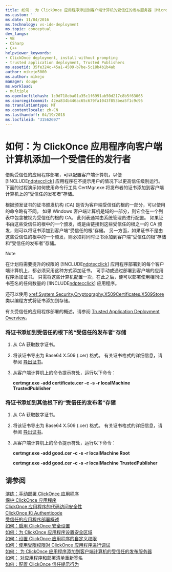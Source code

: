 ```yaml
---
title: 如何： 为 ClickOnce 应用程序添加到客户端计算机的受信任的发布服务器 |Microsoft 文档
ms.custom: ''
ms.date: 11/04/2016
ms.technology: vs-ide-deployment
ms.topic: conceptual
dev_langs:
- VB
- CSharp
- C++
helpviewer_keywords:
- ClickOnce deployment, install without prompting
- trusted application deployment, Trusted Publishers
ms.assetid: 35fe324c-45a1-4509-b7be-5c18b4b1b4ab
author: mikejo5000
ms.author: mikejo
manager: douge
ms.workload:
- multiple
ms.openlocfilehash: 1c9d718eba01a35c1f6991ab50d217c8b5f63065
ms.sourcegitcommit: 42ea834b446ac65c679fa1043f853bea5f1c9c95
ms.translationtype: MT
ms.contentlocale: zh-CN
ms.lasthandoff: 04/19/2018
ms.locfileid: "31562697"
---
```

# <a name="how-to-add-a-trusted-publisher-to-a-client-computer-for-clickonce-applications"></a>如何：为 ClickOnce 应用程序向客户端计算机添加一个受信任的发行者
借助受信任的应用程序部署，可以配置客户端计算机，以便 [!INCLUDE[ndptecclick](../deployment/includes/ndptecclick_md.md)] 应用程序在不提示用户的情况下以更高信任级别运行。 下面的过程演示如何使用命令行工具 CertMgr.exe 将发布者的证书添加到客户端计算机上的“受信任的发布者”存储。  
  
 根据颁发证书的证书颁发机构 (CA) 是否为客户端受信任的根的一部分，可以使用的命令略有不同。 如果 Windows 客户端计算机是域的一部分，则它会在一个列表中包含被视为受信任的根的 CA。 此列表通常由系统管理员进行配置。 如果证书由这些受信任的根中的一个颁发，或是由链接到这些受信任的根之一的 CA 颁发，则可以将证书添加到客户端“受信任的根”存储。 另一方面，如果证书不是由这些受信任的根中的一个颁发，则必须将同时证书添加到客户端“受信任的根”存储和“受信任的发布者”存储。  
  
> [!NOTE]
>  在计划将需要提升的权限的 [!INCLUDE[ndptecclick](../deployment/includes/ndptecclick_md.md)] 应用程序部署到的每个客户端计算机上，都必须采用这种方式添加证书。 可手动或通过部署到客户端的应用程序添加证书。 只需将这些计算机配置一次，在此之后，便可以部署使用相同证书签名的任何数量的 [!INCLUDE[ndptecclick](../deployment/includes/ndptecclick_md.md)] 应用程序。  
  
 还可以使用 <xref:System.Security.Cryptography.X509Certificates.X509Store> 类以编程方式将证书添加到存储。  
  
 有关受信任的应用程序部署的概述，请参阅 [Trusted Application Deployment Overview](../deployment/trusted-application-deployment-overview.md)。  
  
### <a name="to-add-a-certificate-to-the-trusted-publishers-store-under-the-trusted-root"></a>将证书添加到受信任的根下的“受信任的发布者”存储  
  
1.  从 CA 获取数字证书。  
  
2.  将该证书导出为 Base64 X.509 (.cer) 格式。 有关证书格式的详细信息，请参阅 [导出证书](http://go.microsoft.com/fwlink/?LinkId=164793)。  
  
3.  从客户端计算机上的命令提示符处，运行以下命令：  
  
     **certmgr.exe -add certificate.cer -c -s -r localMachine TrustedPublisher**  
  
### <a name="to-add-a-certificate-to-the-trusted-publishers-store-under-a-different-root"></a>将证书添加到其他根下的“受信任的发布者”存储  
  
1.  从 CA 获取数字证书。  
  
2.  将该证书导出为 Base64 X.509 (.cer) 格式。 有关证书格式的详细信息，请参阅 [导出证书](http://go.microsoft.com/fwlink/?LinkId=164793)。  
  
3.  从客户端计算机上的命令提示符处，运行以下命令：  
  
     **certmgr.exe -add good.cer -c -s -r localMachine Root**  
  
     **certmgr.exe -add good.cer -c -s -r localMachine TrustedPublisher**  
  
## <a name="see-also"></a>请参阅  
 [演练：手动部署 ClickOnce 应用程序](../deployment/walkthrough-manually-deploying-a-clickonce-application.md)   
 [保护 ClickOnce 应用程序](../deployment/securing-clickonce-applications.md)   
 [ClickOnce 应用程序的代码访问安全性](../deployment/code-access-security-for-clickonce-applications.md)   
 [ClickOnce 和 Authenticode](../deployment/clickonce-and-authenticode.md)   
 [受信任的应用程序部署概述](../deployment/trusted-application-deployment-overview.md)   
 [如何：启用 ClickOnce 安全设置](../deployment/how-to-enable-clickonce-security-settings.md)   
 [如何：为 ClickOnce 应用程序设置安全区域](../deployment/how-to-set-a-security-zone-for-a-clickonce-application.md)   
 [如何：设置 ClickOnce 应用程序的自定义权限](../deployment/how-to-set-custom-permissions-for-a-clickonce-application.md)   
 [如何：使用受限权限对 ClickOnce 应用程序进行调试](../deployment/how-to-debug-a-clickonce-application-with-restricted-permissions.md)   
 [如何： 为 ClickOnce 应用程序添加到客户端计算机的受信任的发布服务器](../deployment/how-to-add-a-trusted-publisher-to-a-client-computer-for-clickonce-applications.md)   
 [如何： 对应用程序和部署清单重新签名](../deployment/how-to-re-sign-application-and-deployment-manifests.md)   
 [如何：配置 ClickOnce 信任提示行为](../deployment/how-to-configure-the-clickonce-trust-prompt-behavior.md)